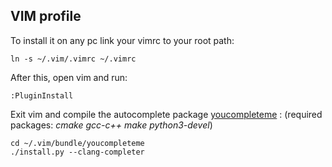 ## VIM profile

To install it on any pc link your vimrc to your root path:

	ln -s ~/.vim/.vimrc ~/.vimrc

After this, open vim and run:

	:PluginInstall

Exit vim and compile the autocomplete package [youcompleteme](https://vimawesome.com/plugin/youcompleteme) :
(required packages: *cmake gcc-c++ make python3-devel*)

	cd ~/.vim/bundle/youcompleteme
	./install.py --clang-completer
